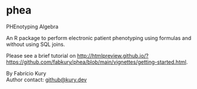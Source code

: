 # phea
PHEnotyping Algebra

An R package to perform electronic patient phenotyping using formulas and without using SQL joins.  

Please see a brief tutorial on http://htmlpreview.github.io/?https://github.com/fabkury/phea/blob/main/vignettes/getting-started.html.

By Fabrício Kury  
Author contact: github@kury.dev
